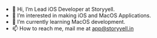 - 👋 Hi, I’m Lead iOS Developer at Storyyell.
- 👀 I’m interested in making iOS and MacOS Applications.
- 🌱 I’m currently learning MacOS development.
- 📫 How to reach me, mail me at app@storyyell.in

<!---
ios-storyyell/ios-storyyell is a ✨ special ✨ repository because its `README.md` (this file) appears on your GitHub profile.
You can click the Preview link to take a look at your changes.
--->

